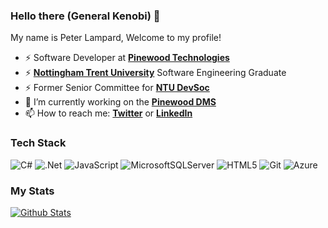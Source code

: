 ### Hello there (General Kenobi) 👋

My name is Peter Lampard, Welcome to my profile!

- ⚡ Software Developer at **[Pinewood Technologies](https://www.pinewood.co.uk/)**
- ⚡ **[Nottingham Trent University](https://www.ntu.ac.uk/)** Software Engineering Graduate 
- ⚡ Former Senior Committee for **[NTU DevSoc](https://devsoc.co.uk/)**
- 🔭 I’m currently working on the **[Pinewood DMS](https://www.pinewood.co.uk/overview/)**
- 📫 How to reach me: **[Twitter](https://twitter.com/petelampy)** or **[LinkedIn](https://linkedin.com/in/petelampy)**

### Tech Stack
![C#](https://img.shields.io/badge/c%23-%23239120.svg?style=for-the-badge&logo=c-sharp&logoColor=white)
![.Net](https://img.shields.io/badge/.NET-5C2D91?style=for-the-badge&logo=.net&logoColor=white)
![JavaScript](https://img.shields.io/badge/javascript-%23323330.svg?style=for-the-badge&logo=javascript&logoColor=%23F7DF1E)
![MicrosoftSQLServer](https://img.shields.io/badge/Microsoft%20SQL%20Server-CC2927?style=for-the-badge&logo=microsoft%20sql%20server&logoColor=white)
![HTML5](https://img.shields.io/badge/html5-%23E34F26.svg?style=for-the-badge&logo=html5&logoColor=white)
![Git](https://img.shields.io/badge/git-%23F05033.svg?style=for-the-badge&logo=git&logoColor=white)
![Azure](https://img.shields.io/badge/azure-%230072C6.svg?style=for-the-badge&logo=microsoftazure&logoColor=white)

### My Stats
[![Github Stats](https://github-readme-stats.vercel.app/api?username=petelampy&show_icons=true&theme=dark&count_private=true&custom_title=GitHub%20Stats&line_height=24)](https://github.com/anuraghazra/github-readme-stats)
